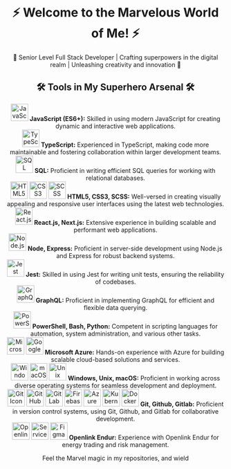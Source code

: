 <!-- Welcome Section -->
<div align="center">
  <!-- Replace the image URL with your own Marvel-themed image -->
  <!-- <img src="https://your-image-url.com/marvel-header.jpg" alt="Marvel Header Image"> -->
  <h1>⚡ Welcome to the Marvelous World of Me! ⚡</h1>
</div>

<!-- Superhero Biography -->
<p align="center">
  🦸 Senior Level Full Stack Developer | Crafting superpowers in the digital realm | Unleashing creativity and innovation 🌌
</p>

<!-- Superhero Toolbox -->
<h2 align="center">🛠️ Tools in My Superhero Arsenal 🛠️</h2>

<!-- Superhero Skill Set -->
<div align="center">
  <div align="center">
    <img src="https://fontawesome.com/icons/javascript?style=brands" alt="JavaScript Icon" title="JavaScript" width="40" height="40">
    <strong>JavaScript (ES6+):</strong> Skilled in using modern JavaScript for creating dynamic and interactive web applications.
  </div>
  <div align="center">
    <img src="https://fontawesome.com/icons/typescript?style=brands" alt="TypeScript Icon" title="TypeScript" width="40" height="40">
    <strong>TypeScript:</strong> Experienced in TypeScript, making code more maintainable and fostering collaboration within larger development teams.
  </div>
  <div align="center">
    <img src="https://fontawesome.com/icons/database?style=solid" alt="SQL Icon" title="SQL" width="40" height="40">
    <strong>SQL:</strong> Proficient in writing efficient SQL queries for working with relational databases.
  </div>
  <div align="center">
    <img src="https://fontawesome.com/icons/html5?style=brands" alt="HTML5 Icon" title="HTML5" width="40" height="40">
    <img src="https://fontawesome.com/icons/css3?style=brands" alt="CSS3 Icon" title="CSS3" width="40" height="40">
    <img src="https://fontawesome.com/icons/sass?style=brands" alt="SCSS Icon" title="SCSS" width="40" height="40">
    <strong>HTML5, CSS3, SCSS:</strong> Well-versed in creating visually appealing and responsive user interfaces using the latest web technologies.
  </div>
</div>

<!-- Marvelous Frameworks -->
<div align="center">
  <div align="center">
    <img src="https://simpleicons.org/icons/react.svg" alt="React.js Icon" title="React.js" width="40" height="40">
    <strong>React.js, Next.js:</strong> Extensive experience in building scalable and performant web applications.
  </div>
  <div align="center">
    <img src="https://simpleicons.org/icons/node-dot-js.svg" alt="Node.js Icon" title="Node.js" width="40" height="40">
    <strong>Node, Express:</strong> Proficient in server-side development using Node.js and Express for robust backend systems.
  </div>
  <div align="center">
    <img src="https://simpleicons.org/icons/jest.svg" alt="Jest Icon" title="Jest" width="40" height="40">
    <strong>Jest:</strong> Skilled in using Jest for writing unit tests, ensuring the reliability of codebases.
  </div>
  <div align="center">
    <img src="https://simpleicons.org/icons/graphql.svg" alt="GraphQL Icon" title="GraphQL" width="40" height="40">
    <strong>GraphQL:</strong> Proficient in implementing GraphQL for efficient and flexible data querying.
  </div>
</div>

<!-- Superhero Scripting -->
<div align="center">
  <div align="center">
    <img src="https://devicon.dev/devicon.git/icons/powershell/powershell-original.svg" alt="PowerShell Icon" title="PowerShell" width="40" height="40">
    <strong>PowerShell, Bash, Python:</strong> Competent in scripting languages for automation, system administration, and various other tasks.
  </div>
</div>

<!-- Cloud Realms -->
<div align="center">
  <div align="center">
    <img src="https://img.icons8.com/color/452/microsoft-azure.png" alt="Microsoft Azure Icon" title="Microsoft Azure" width="40" height="40">
    <img src="https://img.icons8.com/color/452/google-cloud-platform.png" alt="Google Cloud Platform Icon" title="Google Cloud Platform" width="40" height="40">
    <strong>Microsoft Azure:</strong> Hands-on experience with Azure for building scalable cloud-based solutions and services.
  </div>
</div>

<!-- Operating Superhero Systems -->
<div align="center">
  <div align="center">
    <img src="https://material.io/resources/icons/static/icons/baseline-windows-24px.svg" alt="Windows Icon" title="Windows" width="40" height="40">
    <img src="https://material.io/resources/icons/static/icons/baseline-desktop-mac-24px.svg" alt="macOS Icon" title="macOS" width="40" height="40">
    <img src="https://material.io/resources/icons/static/icons/baseline-code-24px.svg" alt="Unix Icon" title="Unix" width="40" height="40">
    <strong>Windows, Unix, macOS:</strong> Proficient in working across diverse operating systems for seamless development and deployment.
  </div>
</div>

<!-- DevOps Superhero Tools -->
<div align="center">
  <div align="center">
    <img src="https://fontawesome.com/icons/git?style=brands" alt="Git Icon" title="Git" width="40" height="40">
    <img src="https://fontawesome.com/icons/github?style=brands" alt="GitHub Icon" title="GitHub" width="40" height="40">
    <img src="https://simpleicons.org/icons/gitlab.svg" alt="GitLab Icon" title="GitLab" width="40" height="40">
    <img src="https://simpleicons.org/icons/firebase.svg" alt="Firebase Icon" title="Firebase" width="40" height="40">
    <img src="https://simpleicons.org/icons/azuredevops.svg" alt="Azure DevOps Icon" title="Azure DevOps" width="40" height="40">
    <img src="https://simpleicons.org/icons/kubernetes.svg" alt="Kubernetes Icon" title="Kubernetes" width="40" height="40">
    <img src="https://simpleicons.org/icons/docker.svg" alt="Docker Icon" title="Docker" width="40" height="40">
    <strong>Git, Github, Gitlab:</strong> Proficient in version control systems, using Git, Github, and Gitlab for collaborative development.
  </div>
</div>

<!-- Other Marvelous Tools -->
<div align="center">
  <div align="center">
    <img src="https://img.icons8.com/color/452/openlink-endur.png" alt="Openlink Endur Icon" title="Openlink Endur" width="40" height="40">
    <img src="https://simpleicons.org/icons/servicenow.svg" alt="ServiceNow Icon" title="ServiceNow" width="40" height="40">
    <img src="https://simpleicons.org/icons/figma.svg" alt="Figma Icon" title="Figma" width="40" height="40">
    <strong>Openlink Endur:</strong> Experience with Openlink Endur for energy trading and risk management.
  </div>
</div>

<!-- Footer Section -->
<div align="center">
  <p>Feel the Marvel magic in my repositories, and wield
